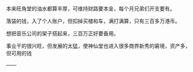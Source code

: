 本来旺角堂的油水都算丰厚，可维持财路要本金，每个月兄弟们开支要有。

落袋的钱，入了个人账户，但扣掉买楼和车，满打满算，只有三百多万港币。

想把音乐公司的架子搭起来，三百万正好要备用。

事业干的很兴旺，但发展的太猛，使神仙堂也进入很多商界新秀的窘境，资产多，但可用的钱

——

